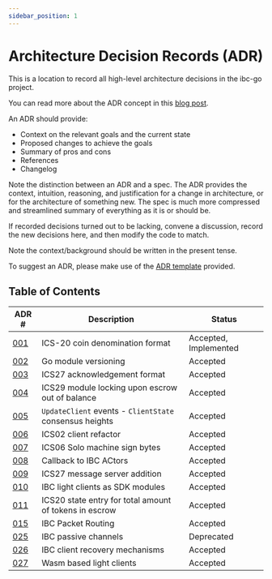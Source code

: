 ```yaml
---
sidebar_position: 1
---
```


# Architecture Decision Records (ADR)

This is a location to record all high-level architecture decisions in the ibc-go project.

You can read more about the ADR concept in this [blog post](https://product.reverb.com/documenting-architecture-decisions-the-reverb-way-a3563bb24bd0#.78xhdix6t).

An ADR should provide:

- Context on the relevant goals and the current state
- Proposed changes to achieve the goals
- Summary of pros and cons
- References
- Changelog

Note the distinction between an ADR and a spec. The ADR provides the context, intuition, reasoning, and
justification for a change in architecture, or for the architecture of something
new. The spec is much more compressed and streamlined summary of everything as
it is or should be.

If recorded decisions turned out to be lacking, convene a discussion, record the new decisions here, and then modify the code to match.

Note the context/background should be written in the present tense.

To suggest an ADR, please make use of the [ADR template](https://github.com/cosmos/ibc-go/blob/main/docs/architecture/adr.template.md) provided.

## Table of Contents

| ADR \# | Description | Status |
| ------ | ----------- | ------ |
| [001](./adr-001-coin-source-tracing.md) | ICS-20 coin denomination format | Accepted, Implemented |
| [002](./adr-002-go-module-versioning.md) | Go module versioning | Accepted |
| [003](./adr-003-ics27-acknowledgement.md) | ICS27 acknowledgement format | Accepted |
| [004](./adr-004-ics29-lock-fee-module.md) | ICS29 module locking upon escrow out of balance | Accepted |
| [005](./adr-005-consensus-height-events.md) | `UpdateClient` events - `ClientState` consensus heights | Accepted |
| [006](./adr-006-02-client-refactor.md) | ICS02 client refactor | Accepted |
| [007](./adr-007-solomachine-signbytes.md) | ICS06 Solo machine sign bytes | Accepted |
| [008](./adr-008-app-caller-cbs.md) | Callback to IBC ACtors | Accepted |
| [009](./adr-009-v6-ics27-msgserver.md) | ICS27 message server addition | Accepted |
| [010](./adr-010-light-clients-as-sdk-modules.md) | IBC light clients as SDK modules | Accepted |
| [011](./adr-011-transfer-total-escrow-state-entry.md) | ICS20 state entry for total amount of tokens in escrow | Accepted |
| [015](./adr-015-ibc-packet-receiver.md) | IBC Packet Routing | Accepted |
| [025](./adr-025-ibc-passive-channels.md) | IBC passive channels | Deprecated |
| [026](./adr-026-ibc-client-recovery-mechanisms.md) | IBC client recovery mechanisms | Accepted |
| [027](./adr-027-ibc-wasm.md) | Wasm based light clients | Accepted |
